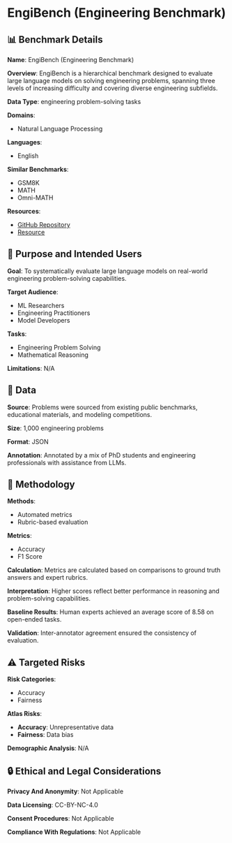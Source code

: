 # EngiBench (Engineering Benchmark)

## 📊 Benchmark Details

**Name**: EngiBench (Engineering Benchmark)

**Overview**: EngiBench is a hierarchical benchmark designed to evaluate large language models on solving engineering problems, spanning three levels of increasing difficulty and covering diverse engineering subfields.

**Data Type**: engineering problem-solving tasks

**Domains**:
- Natural Language Processing

**Languages**:
- English

**Similar Benchmarks**:
- GSM8K
- MATH
- Omni-MATH

**Resources**:
- [GitHub Repository](https://github.com/EngiBench/EngiBench)
- [Resource](https://huggingface.co/datasets/EngiBench/EngiBench)

## 🎯 Purpose and Intended Users

**Goal**: To systematically evaluate large language models on real-world engineering problem-solving capabilities.

**Target Audience**:
- ML Researchers
- Engineering Practitioners
- Model Developers

**Tasks**:
- Engineering Problem Solving
- Mathematical Reasoning

**Limitations**: N/A

## 💾 Data

**Source**: Problems were sourced from existing public benchmarks, educational materials, and modeling competitions.

**Size**: 1,000 engineering problems

**Format**: JSON

**Annotation**: Annotated by a mix of PhD students and engineering professionals with assistance from LLMs.

## 🔬 Methodology

**Methods**:
- Automated metrics
- Rubric-based evaluation

**Metrics**:
- Accuracy
- F1 Score

**Calculation**: Metrics are calculated based on comparisons to ground truth answers and expert rubrics.

**Interpretation**: Higher scores reflect better performance in reasoning and problem-solving capabilities.

**Baseline Results**: Human experts achieved an average score of 8.58 on open-ended tasks.

**Validation**: Inter-annotator agreement ensured the consistency of evaluation.

## ⚠️ Targeted Risks

**Risk Categories**:
- Accuracy
- Fairness

**Atlas Risks**:
- **Accuracy**: Unrepresentative data
- **Fairness**: Data bias

**Demographic Analysis**: N/A

## 🔒 Ethical and Legal Considerations

**Privacy And Anonymity**: Not Applicable

**Data Licensing**: CC-BY-NC-4.0

**Consent Procedures**: Not Applicable

**Compliance With Regulations**: Not Applicable
